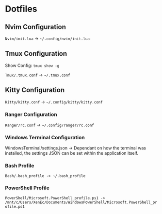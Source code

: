 # Dotfiles

## Nvim Configuration

`Nvim/init.lua` -> `~/.config/nvim/init.lua`

## Tmux Configuration

Show Config: `tmux show -g`

`Tmux/.tmux.conf` -> `~/.tmux.conf`

## Kitty Configuration

`Kitty/kitty.conf` -> `~/.config/kitty/kitty.conf`

### Ranger Configuration

`Ranger/rc.conf` -> `~/.config/ranger/rc.conf`

### Windows Terminal Configuration

WindowsTerminal/settings.json -> Dependant on how the terminal was installed, the settings JSON can be set within the application itself.

### Bash Profile

`Bash/.bash_profile -> ~/.bash_profile`

### PowerShell Profile

`PowerShell/Microsoft.PowerShell_profile.ps1 -> /mnt/c/Users/XenEc/Documents/WindowsPowerShell/Microsoft.PowerShell_profile.ps1`

